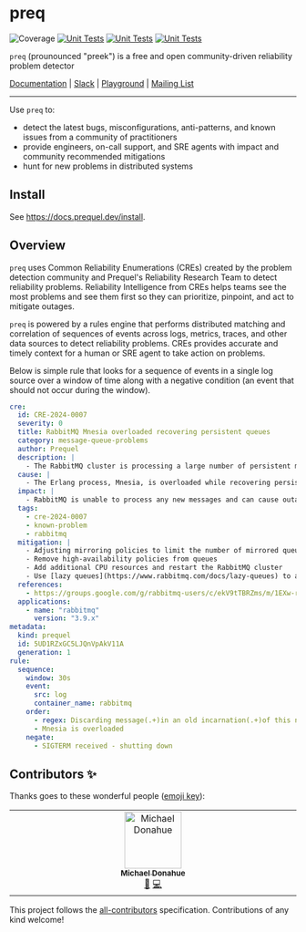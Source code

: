 # preq
![Coverage](https://img.shields.io/badge/Coverage-19.6%25-red)
[![Unit Tests](https://github.com/prequel-dev/cre/actions/workflows/build.yml/badge.svg)](https://github.com/prequel-dev/cre/actions/workflows/build.yml)
[![Unit Tests](https://github.com/prequel-dev/preq/actions/workflows/build.yml/badge.svg)](https://github.com/prequel-dev/preq/actions/workflows/build.yml)
[![Unit Tests](https://github.com/prequel-dev/prequel-compiler/actions/workflows/build.yml/badge.svg)](https://github.com/prequel-dev/prequel-compiler/actions/workflows/build.yml)

`preq` (prounounced "preek") is a free and open community-driven reliability problem detector

[Documentation](https://docs.prequel.dev) | [Slack](https://inviter.co/prequel) | [Playground](https://play.prequel.dev/) | [Mailing List](https://www.detect.sh)

---

Use `preq` to:

- detect the latest bugs, misconfigurations, anti-patterns, and known issues from a community of practitioners
- provide engineers, on-call support, and SRE agents with impact and community recommended mitigations
- hunt for new problems in distributed systems

## Install

See https://docs.prequel.dev/install.

## Overview

`preq` uses Common Reliability Enumerations (CREs) created by the problem detection community and Prequel's Reliability Research Team to detect reliability problems. Reliability Intelligence from CREs helps teams see the most problems and see them first so they can prioritize, pinpoint, and act to mitigate outages.

`preq` is powered by a rules engine that performs distributed matching and correlation of sequences of events across logs, metrics, traces, and other data sources to detect reliability problems. CREs provides accurate and timely context for a human or SRE agent to take action on problems.

Below is simple rule that looks for a sequence of events in a single log source over a window of time along with a negative condition (an event that should not occur during the window).

```yaml title="cre-2024-0007.yaml" showLineNumbers
cre:
  id: CRE-2024-0007
  severity: 0
  title: RabbitMQ Mnesia overloaded recovering persistent queues
  category: message-queue-problems
  author: Prequel
  description: |
    - The RabbitMQ cluster is processing a large number of persistent mirrored queues at boot. 
  cause: |
    - The Erlang process, Mnesia, is overloaded while recovering persistent queues on boot. 
  impact: |
    - RabbitMQ is unable to process any new messages and can cause outages in consumers and producers.
  tags: 
    - cre-2024-0007
    - known-problem
    - rabbitmq
  mitigation: |
    - Adjusting mirroring policies to limit the number of mirrored queues
    - Remove high-availability policies from queues
    - Add additional CPU resources and restart the RabbitMQ cluster
    - Use [lazy queues](https://www.rabbitmq.com/docs/lazy-queues) to avoid incurring the costs of writing data to disk 
  references:
    - https://groups.google.com/g/rabbitmq-users/c/ekV9tTBRZms/m/1EXw-ruuBQAJ
  applications:
    - name: "rabbitmq"
      version: "3.9.x"
metadata:
  kind: prequel
  id: 5UD1RZxGC5LJQnVpAkV11A
  generation: 1
rule:
  sequence:
    window: 30s
    event:
      src: log
      container_name: rabbitmq
    order:
      - regex: Discarding message(.+)in an old incarnation(.+)of this node
      - Mnesia is overloaded
    negate:
      - SIGTERM received - shutting down
```

## Contributors ✨

Thanks goes to these wonderful people ([emoji key](https://allcontributors.org/docs/en/emoji-key)):

<!-- ALL-CONTRIBUTORS-LIST:START - Do not remove or modify this section -->

<!-- prettier-ignore-start -->

<!-- markdownlint-disable -->

<table>
  <tbody>
    <tr>
      <td align="center" valign="top" width="14.28%"><a href="https://github.com/mdonahue-godaddy"><img src="https://avatars.githubusercontent.com/u/81647737?v=4?s=100" width="100px;" alt="Michael Donahue"/><br /><sub><b>Michael Donahue</b></sub></a><br /><a href="https://github.com/tj-actions/coverage-badge-go/issues?q=author%3Amdonahue-godaddy" title="Bug reports">🐛</a> <a href="https://github.com/tj-actions/coverage-badge-go/commits?author=mdonahue-godaddy" title="Code">💻</a></td>
    </tr>
  </tbody>
</table>

<!-- markdownlint-restore -->

<!-- prettier-ignore-end -->

<!-- ALL-CONTRIBUTORS-LIST:END -->

This project follows the [all-contributors](https://github.com/all-contributors/all-contributors) specification. Contributions of any kind welcome!
